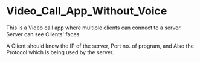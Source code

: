 # Video_Call_App_Without_Voice

This is a Video call app where multiple clients can connect to a server.
Server can see Clients' faces.

A Client should know the IP of the server, Port no. of program, and Also the Protocol which is being used by the server.
